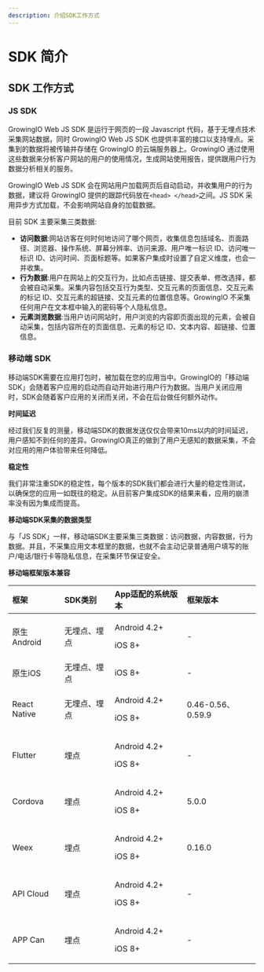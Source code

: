 ```yaml
---
description: 介绍SDK工作方式
---
```


# SDK 简介

## SDK 工作方式

### JS SDK

GrowingIO Web JS SDK 是运行于网页的一段 Javascript 代码，基于无埋点技术采集网站数据，同时 GrowingIO Web JS SDK 也提供丰富的接口以支持埋点。采集到的数据将被传输并存储在 GrowingIO 的云端服务器上。GrowingIO 通过使用这些数据来分析客户网站的用户的使用情况，生成网站使用报告，提供跟用户行为数据分析相关的服务。

GrowingIO Web JS SDK 会在网站用户加载网页后自动启动，并收集用户的行为数据，建议将 GrowingIO 提供的跟踪代码放在`<head> </head>`之间。JS SDK 采用异步方式加载，不会影响网站自身的加载数据。

目前 SDK 主要采集三类数据:

* **访问数据**:网站访客在何时何地访问了哪个网页，收集信息包括域名、页面路径、浏览器、操作系统、屏幕分辨率、访问来源、用户唯一标识 ID、访问唯一标识 ID、访问时间、页面标题等。如果客户集成时设置了自定义维度，也会一并收集。
* **行为数据**:用户在网站上的交互行为，比如点击链接、提交表单、修改选择，都会被自动采集。采集内容包括交互行为类型、交互元素的页面信息、交互元素的标记 ID、交互元素的超链接、交互元素的位置信息等。GrowingIO 不采集任何用户在文本框中输入的密码等个人隐私信息。
* **元素浏览数据**:当用户访问网站时，用户浏览的内容即页面出现的元素，会被自动采集，包括内容所在的页面信息、元素的标记 ID、文本内容、超链接、位置信息。

### 移动端 SDK

移动端SDK需要在应用打包时，被加载在您的应用当中。GrowingIO的「移动端SDK」会随着客户应用的启动而自动开始进行用户行为数据。当用户关闭应用时，SDK会随着客户应用的关闭而关闭，不会在后台做任何额外动作。

**时间延迟**

经过我们反复的测量，移动端SDK的数据发送仅仅会带来10ms以内的时间延迟，用户感知不到任何的差异。GrowingIO真正的做到了用户无感知的数据采集，不会对应用的用户体验带来任何降低。

**稳定性**

我们非常注重SDK的稳定性，每个版本的SDK我们都会进行大量的稳定性测试，以确保您的应用一如既往的稳定。从目前客户集成SDK的结果来看，应用的崩溃率没有因为集成而提高。

**移动端SDK采集的数据类型**

与「JS SDK」一样，移动端SDK主要采集三类数据：访问数据，内容数据，行为数据。并且，不采集应用文本框里的数据，也就不会主动记录普通用户填写的账户/电话/银行卡等隐私信息，在采集环节保证安全。

**移动端框架版本兼容**

<table>
  <thead>
    <tr>
      <th style="text-align:left">&#x6846;&#x67B6;</th>
      <th style="text-align:left">SDK&#x7C7B;&#x522B;</th>
      <th style="text-align:left">App&#x9002;&#x914D;&#x7684;&#x7CFB;&#x7EDF;&#x7248;&#x672C;</th>
      <th style="text-align:left">&#x6846;&#x67B6;&#x7248;&#x672C;</th>
    </tr>
  </thead>
  <tbody>
    <tr>
      <td style="text-align:left">&#x539F;&#x751F;Android</td>
      <td style="text-align:left">&#x65E0;&#x57CB;&#x70B9;&#x3001;&#x57CB;&#x70B9;</td>
      <td style="text-align:left">
        <p>Android 4.2+</p>
        <p>iOS 8+</p>
      </td>
      <td style="text-align:left">-</td>
    </tr>
    <tr>
      <td style="text-align:left">&#x539F;&#x751F;iOS</td>
      <td style="text-align:left">&#x65E0;&#x57CB;&#x70B9;&#x3001;&#x57CB;&#x70B9;</td>
      <td style="text-align:left">iOS 8+</td>
      <td style="text-align:left">-</td>
    </tr>
    <tr>
      <td style="text-align:left">React Native</td>
      <td style="text-align:left">&#x65E0;&#x57CB;&#x70B9;&#x3001;&#x57CB;&#x70B9;</td>
      <td style="text-align:left">
        <p>Android 4.2+</p>
        <p>iOS 8+</p>
      </td>
      <td style="text-align:left">0.46-0.56&#x3001;0.59.9</td>
    </tr>
    <tr>
      <td style="text-align:left">Flutter</td>
      <td style="text-align:left">&#x57CB;&#x70B9;</td>
      <td style="text-align:left">
        <p>Android 4.2+</p>
        <p>iOS 8+</p>
      </td>
      <td style="text-align:left">-</td>
    </tr>
    <tr>
      <td style="text-align:left">Cordova</td>
      <td style="text-align:left">&#x57CB;&#x70B9;</td>
      <td style="text-align:left">
        <p>Android 4.2+</p>
        <p>iOS 8+</p>
      </td>
      <td style="text-align:left">5.0.0</td>
    </tr>
    <tr>
      <td style="text-align:left">Weex</td>
      <td style="text-align:left">&#x57CB;&#x70B9;</td>
      <td style="text-align:left">
        <p>Android 4.2+</p>
        <p>iOS 8+</p>
      </td>
      <td style="text-align:left">0.16.0</td>
    </tr>
    <tr>
      <td style="text-align:left">API Cloud</td>
      <td style="text-align:left">&#x57CB;&#x70B9;</td>
      <td style="text-align:left">
        <p>Android 4.2+</p>
        <p>iOS 8+</p>
      </td>
      <td style="text-align:left">-</td>
    </tr>
    <tr>
      <td style="text-align:left">APP Can</td>
      <td style="text-align:left">&#x57CB;&#x70B9;</td>
      <td style="text-align:left">
        <p>Android 4.2+</p>
        <p>iOS 8+</p>
      </td>
      <td style="text-align:left">-</td>
    </tr>
  </tbody>
</table>

